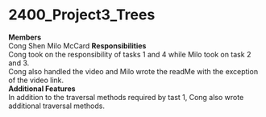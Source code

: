 # 2400_Project3_Trees
**Members**  
Cong Shen
Milo McCard
**Responsibilities**  
Cong took on the responsibility of tasks 1 and 4 while Milo took on task 2 and 3.  
Cong also handled the video and Milo wrote the readMe with the exception of the video link.  
**Additional Features**  
In addition to the traversal methods required by tast 1, Cong also wrote additional traversal methods.
